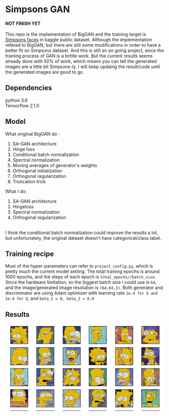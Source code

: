 # Simpsons GAN
**NOT FINISH YET**
<br />
<br />
This repo is the implementation of BigGAN and the training target is [Simpsons faces](https://www.kaggle.com/kostastokis/simpsons-faces) in kaggle public dataset. Although the implementation refered to BigGAN, but there are still some modifications in order to have a better fit on Simpsons dataset. And this is still an on going project, since the training process of GAN is a brittle work. But the current results seems already done with 50% of work, which means you can tell the generated images are a little bit Simpsons-ly. I will keep updaing the result/code until the generated images are good to go. <br />

## Dependencies

python 3.6 <br />
Tensorflow 2.1.0 <br />

## Model

What original BigGAN do :
<br />
1. SA-GAN architecture
2. Hinge loss
3. Conditional batch normalization
4. Spectral normalization
5. Moving averages of generator's weights
6. Orthogonal initialization
7. Orthogonal regularization
8. Truncation trick

What I do:
<br />
1. SA-GAN architecture
2. Hingeloss
3. Spectral normalization
4. Orthogonal regularization
<br />
I think the conditional batch normalization could improve the results a lot, but unfortunately, the original dataset doesn't have categorical/class label. <br />

## Training recipe

Most of the hyper-parameters can refer to `project_config.py`, which is pretty much the current model setting. The total training epochs is around 1000 epochs, and the steps of each epoch is `total_epochs//batch_size`. Since the hardware limitation, so the biggest batch size I could use is `64`, and the image/generated image resolution is `(64,64,3)`. Both generator and discriminator are using Adam optimizer with learning rate `1e-4 for G and 2e-4 for D`, and `beta_1 = 0, beta_2 = 0.9` <br />

## Results

<img src="imgs/results.png"/>
